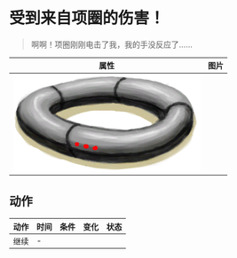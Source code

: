 # 受到来自项圈的伤害！  
> 啊啊！项圈刚刚电击了我，我的手没反应了……  
  
  属性  |   图片   
 ----  |  ----:   
   |  ![](Sprite/Collar.png)   
  
## 动作  
动作  |  时间  |  条件  |  变化  |  状态  
----  |  ----  |  ----  |  ----  |  ----  
继续<br>  |  -  |    |    |    
